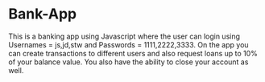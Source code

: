# Bank-App
This is a banking app using Javascript where the user can login using Usernames = js,jd,stw and Passwords = 1111,2222,3333. On the app you can create transactions to different users and also request loans up to 10% of your balance value. You also have the ability to close your account as well.
